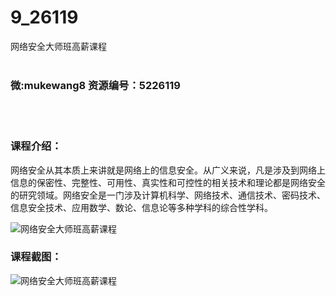 # 9_26119
网络安全大师班高薪课程
<br/></br>
<h3>微:mukewang8 资源编号：5226119</h3>
<br/></br>
<h3>课程介绍：</h3>
<p><a title="查看与 网络安全 相关的文章" target="_blank">网络安全</a>从其本质上来讲就是网络上的信息安全。从广义来说，凡是涉及到网络上信息的保密性、完整性、可用性、真实性和可控性的相关技术和理论都是<a title="查看与 网络安全 相关的文章" target="_blank">网络安全</a>的研究领域。网络安全是一门涉及计算机科学、网络技术、通信技术、密码技术、信息安全技术、应用数学、数论、信息论等多种学科的综合性学科。</p>
<p><img src="https://www.ko996.com/wp-content/uploads/img/2022/08/1-125-300x144.png" alt="网络安全大师班高薪课程"></p>
<div class="info-desc">
<h3>课程截图：</h3>
<p><img src="https://www.ko996.com/wp-content/uploads/img/2022/08/2-119.png" alt="网络安全大师班高薪课程"></p>


			
</div>
